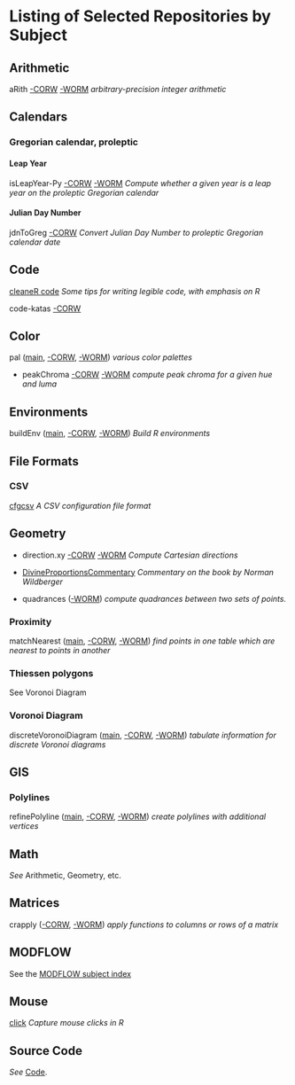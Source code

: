 Listing of Selected Repositories by Subject
===========================================

Arithmetic
----------

aRith
[-CORW](https://github.com/dmparrishphd/aRith)
[-WORM](https://github.com/dmparrishphd/aRith-WORM)
_arbitrary-precision integer arithmetic_

Calendars
---------

### Gregorian calendar, proleptic

#### Leap Year

isLeapYear-Py
[-CORW](https://github.com/dmparrishphd/isLeapYear-Py-CORW)
[-WORM](https://github.com/dmparrishphd/isLeapYear-Py-WORM)
_Compute whether a given year is a leap year on the proleptic Gregorian calendar_

#### Julian Day Number

jdnToGreg [-CORW](https://github.com/dmparrishphd/jdnToGreg)
_Convert Julian Day Number to proleptic Gregorian calendar date_


<a id = "code" >Code</a>
----

[cleaneR code](https://github.com/dmparrishphd/cleaneR-code-CORW)
_Some tips for writing legible code, with emphasis on R_

code-katas
[-CORW](https://github.com/dmparrishphd/code-katas-CORW)

Color
-----

pal
([main](https://github.com/dmparrishphd/pal-CORW),
[-CORW](https://github.com/dmparrishphd/pal-CORW),
[-WORM](https://github.com/dmparrishphd/pal-WORM))
_various color palettes_

- peakChroma
[-CORW](https://github.com/dmparrishphd/peakChroma-CORW)
[-WORM](https://github.com/dmparrishphd/peakChroma-WORM)
_compute peak chroma for a given hue and luma_

Environments
------------

buildEnv
([main](https://github.com/dmparrishphd/buildEnv-CORW),
[-CORW](https://github.com/dmparrishphd/buildEnv-CORW),
[-WORM](https://github.com/dmparrishphd/buildEnv-WORM))
_Build R environments_

File Formats
------------

### CSV

[cfgcsv](https://github.com/dmparrishphd/cfgcsv-CORW)
_A CSV configuration file format_

Geometry
--------

- direction.xy
[-CORW](https://github.com/dmparrishphd/direction.xy-CORW)
[-WORM](https://github.com/dmparrishphd/direction.xy-WORM)
_Compute Cartesian directions_

- [DivineProportionsCommentary](https://github.com/dmparrishphd/DivineProportionsCommentary)
_Commentary on the book by Norman Wildberger_

- quadrances
([-WORM](https://github.com/dmparrishphd/quadrances))
_compute quadrances between two sets of points._

### Proximity

matchNearest
([main](https://github.com/dmparrishphd/matchNearest-CORW),
[-CORW](https://github.com/dmparrishphd/matchNearest-CORW),
[-WORM](https://github.com/dmparrishphd/matchNearest-WORM))
_find points in one table which are nearest to points in another_

### Thiessen polygons

See Voronoi Diagram

### Voronoi Diagram

discreteVoronoiDiagram
([main](https://github.com/dmparrishphd/discreteVoronoiDiagram-CORW),
[-CORW](https://github.com/dmparrishphd/discreteVoronoiDiagram-CORW),
[-WORM](https://github.com/dmparrishphd/discreteVoronoiDiagram-CORW))
_tabulate information for discrete Voronoi diagrams_

GIS
---

### Polylines

refinePolyline
([main](https://github.com/dmparrishphd/refinePolyline-CORW),
[-CORW](https://github.com/dmparrishphd/refinePolyline-CORW),
[-WORM](https://github.com/dmparrishphd/refinePolyline-WORM))
_create polylines with additional vertices_

Math
----

_See_ Arithmetic, Geometry, etc.

Matrices
--------

crapply
([-CORW](https://github.com/dmparrishphd/crapply-CORW),
[-WORM](https://github.com/dmparrishphd/crapply-WORM))
_apply functions to columns or rows of a matrix_

MODFLOW
-------

See the [MODFLOW subject index](https://github.com/dmparrishphd/repos/blob/main/Files/CORW/0/subj.modflow.md)

Mouse
-----

[click](https://github.com/dmparrishphd/click)
_Capture mouse clicks in R_

Source Code
-----------

_See_ <a href = "#code">Code</a>.
